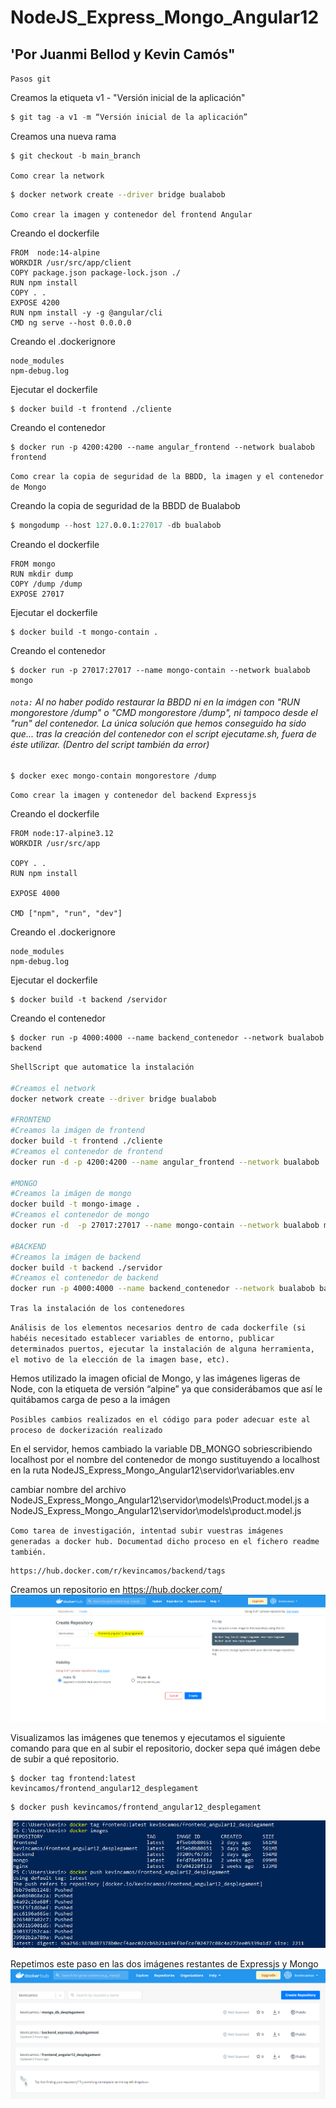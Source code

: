 # NodeJS_Express_Mongo_Angular12

## 'Por Juanmi Bellod y Kevin Camós"

`Pasos git`

Creamos la etiqueta v1 - "Versión inicial de la aplicación"

```s
$ git tag -a v1 -m “Versión inicial de la aplicación”
```

Creamos una nueva rama

```s
$ git checkout -b main_branch
```

`Como crear la network`

```sh
$ docker network create --driver bridge bualabob
```

`Como crear la imagen y contenedor del frontend Angular`

Creando el dockerfile

```docker
FROM  node:14-alpine
WORKDIR /usr/src/app/client
COPY package.json package-lock.json ./
RUN npm install
COPY . .
EXPOSE 4200
RUN npm install -y -g @angular/cli
CMD ng serve --host 0.0.0.0
```

Creando el .dockerignore

```docker
node_modules
npm-debug.log
```

Ejecutar el dockerfile

```docker
$ docker build -t frontend ./cliente
```

Creando el contenedor

```docker
$ docker run -p 4200:4200 --name angular_frontend --network bualabob  frontend
```

`Como crear la copia de seguridad de la BBDD, la imagen y el contenedor de Mongo`

Creando la copia de seguridad de la BBDD de Bualabob

```s
$ mongodump --host 127.0.0.1:27017 -db bualabob
```

Creando el dockerfile

```docker
FROM mongo
RUN mkdir dump
COPY /dump /dump
EXPOSE 27017
```

Ejecutar el dockerfile

```docker
$ docker build -t mongo-contain .
```

Creando el contenedor

```docker
$ docker run -p 27017:27017 --name mongo-contain --network bualabob  mongo
```


###### `nota:` Al no haber podido restaurar la BBDD ni en la imágen con "RUN mongorestore /dump" o "CMD mongorestore /dump", ni tampoco desde el "run" del contenedor.  La única solución que hemos conseguido ha sido que... tras la creación del contenedor con el script ejecutame.sh, fuera de éste utilizar. (Dentro del script también da error) 

```
$ docker exec mongo-contain mongorestore /dump
``` 
`Como crear la imagen y contenedor del backend Expressjs`

Creando el dockerfile

```docker
FROM node:17-alpine3.12
WORKDIR /usr/src/app

COPY . .
RUN npm install

EXPOSE 4000

CMD ["npm", "run", "dev"]
```

Creando el .dockerignore
```docker
node_modules
npm-debug.log
```

Ejecutar el dockerfile

```docker
$ docker build -t backend /servidor
```

Creando el contenedor

```docker
$ docker run -p 4000:4000 --name backend_contenedor --network bualabob backend
```

`ShellScript que automatice la instalación`

```sh
#Creamos el network
docker network create --driver bridge bualabob

#FRONTEND
#Creamos la imágen de frontend
docker build -t frontend ./cliente
#Creamos el contenedor de frontend
docker run -d -p 4200:4200 --name angular_frontend --network bualabob  frontend

#MONGO
#Creamos la imágen de mongo
docker build -t mongo-image .
#Creamos el contenedor de mongo
docker run -d  -p 27017:27017 --name mongo-contain --network bualabob mongo-image

#BACKEND
#Creamos la imágen de backend
docker build -t backend ./servidor
#Creamos el contenedor de backend
docker run -p 4000:4000 --name backend_contenedor --network bualabob backend
```



`Tras la instalación de los contenedores`



`Análisis de los elementos necesarios dentro de cada dockerfile (si habéis necesitado establecer variables de entorno, publicar determinados puertos, ejecutar la instalación de alguna herramienta, el motivo de la elección de la imagen base, etc).`

Hemos utilizado la imagen oficial de Mongo, y las imágenes ligeras de Node, con la etiqueta de versión “alpine” ya que considerábamos que así le quitábamos carga de peso a la imágen


`Posibles cambios realizados en el código para poder adecuar este al proceso de dockerización realizado`

En el servidor, hemos cambiado la variable DB_MONGO sobriescribiendo localhost por el nombre del contenedor de mongo sustituyendo a localhost en la ruta NodeJS_Express_Mongo_Angular12\servidor\variables.env


cambiar nombre del archivo NodeJS_Express_Mongo_Angular12\servidor\models\Product.model.js a
NodeJS_Express_Mongo_Angular12\servidor\models\product.model.js



`Como tarea de investigación, intentad subir vuestras imágenes generadas a docker hub. Documentad dicho proceso en el fichero readme también.`

```
https://hub.docker.com/r/kevincamos/backend/tags 
```
Creamos un repositorio en https://hub.docker.com/ 
<img src="img/creating_repo.PNG"  with="500" height="auto">


Visualizamos las imágenes que tenemos y ejecutamos el siguiente comando para que en al subir el repositorio, docker sepa qué imágen debe de subir a qué repositorio.

```
$ docker tag frontend:latest kevincamos/frontend_angular12_desplegament
```
```
$ docker push kevincamos/frontend_angular12_desplegament
```
<img src="img/angular docker.PNG"  with="500" height="auto">



Repetimos este paso en las dos imágenes restantes de Expressjs y Mongo 
<img src="img/repositorios.PNG"  with="500" height="auto">



